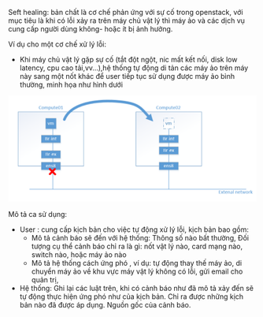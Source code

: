 Seft healing: bản chất là cơ chế phản ứng với sự cố trong openstack, với mục tiêu là khi có lỗi xảy ra trên máy chủ vật lý thì máy ảo và các dịch vụ cung cấp người dùng không- hoặc ít bị ảnh hưởng.<br/>

Ví dụ cho một cơ chế xử lý lỗi:

* Khi máy chủ vật lý gặp sự cố (tắt đột ngột, nic mất kết nối, disk low latency, cpu cao tải,vv…),hệ thống tự động di tản các máy ảo trên máy này sang một nốt khác để user tiếp tục sử dụng được máy ảo bình thường, minh họa như hình dưới

![exe](images/scenario2.png)

Mô tả ca sử dụng:

* User : cung cấp kịch bản cho việc tự động xử lý lỗi, kịch bản bao gồm:
  * Mô tả cảnh báo sẽ đến với hệ thống: Thông số nào bất thường, Đối tượng cụ thể cảnh báo chỉ ra là gì: nốt vật lý nào, card mạng nào, switch nào, hoặc máy ảo nào
  * Mô tả hệ thống cách ứng phó , ví dụ: tự động thay thế máy ảo, di chuyển máy ảo về khu vực máy vật lý không có lỗi, gửi email cho quản trị, 
* Hệ thống: Ghi lại các luật trên, khi có cảnh báo như đã mô tả xảy đến sẽ tự động thực hiện ứng phó như của kịch bản. Chỉ ra được những kịch bản nào đã được áp dụng. Nguồn gốc của cảnh báo.
